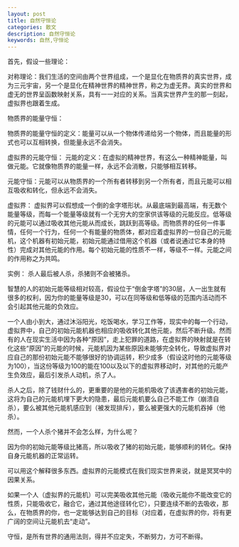 ```yaml
---
layout: post
title: 自然守恒论
categories: 散文
description: 自然守恒论
keywords: 自然,守恒论
---
```


首先，假设一些理论：

对称理论：我们生活的空间由两个世界组成，一个是显化在物质界的真实世界，成为三元宇宙，另一个是显化在精神世界的精神世界，称之为虚无界。真实的世界和虚无的世界呈函数映射关系，具有一一对应的关系。当真实世界产生的那一刻起，虚拟界也跟着生成。

物质界的能量守恒：

物质界的能量守恒的定义：能量可以从一个物体传递给另一个物体，而且能量的形式也可以互相转换，但能量永远不会消失。

虚拟界的元能守恒：
元能的定义：在虚拟的精神世界，有这么一种精神能量，叫做元能。它就像物质界的能量一样，永远不会消散，只能够相互转移。

元能守恒：元能可以从物质界的一个所有者转移到另一个所有者，而且元能可以相互吸收和转化，但永远不会消失。

虚拟界：
虚拟界可以假想成一个倒的金字塔形状。从最底端到最高端，有无数个能量等级，而每一个能量等级就有一个无穷大的空家供该等级的元能反应。低等级的元能可以通过吸收其他元能从而成长，跳跃到高等级。而物质界的任何一件事情，任何一个行为，任何一个有能量的物质体，都对应着虚拟界的一份自己的元能机，这个机器有初始元能，初始元能通过借用这个机器（或者说通过它本身的特性）完成对其他元能的作用。每个初始元能的性质不一样，等级不一样。元能之间的作用称之为共鸣。

实例：
杀人最后被人杀，杀猪则不会被猪杀。

智慧的人的初始元能等级相对较高，假设位于“倒金字塔”的30层，人一出生就有很多的权利，因为你的能量等级是30，可以在同等级和低等级的范围内活动而不会引起其他元能的负效应。

一个人由小到大，通过沐浴阳光，吃饭喝水，学习工作等，现实中的每一个行动，虚拟界中，自己的初始元能机器也相应的吸收转化其他元能，然后不断升级。然而有的人在现实生活中因为各种“原因”，走上犯罪的道路，在虚拟界的映射就是在转化这些“原因”的元能的时候，元能机因为某些原因未能够完全转化，导致虚拟界对应自己的那份初始元能不能够很好的协调运转，积少成多（假设这时他的元能等级为100），当这份等级为100的能在100以及以下的虚拟界移动时，对其他的元能产生负效应，最后引发杀人动机，杀了人。

杀人之后，除了钱财什么的，更重要的是他的元能机吸收了该遇害者的初始元能，这将为自己的元能机埋下更大的隐患，最后元能机要么自己不能工作（崩溃自杀），要么被其他元能机感应到（被发现排斥），要么被更强大的元能机吞掉（他杀）。

然而，一个人杀个猪并不会怎么样，为什么呢？

因为你的初始元能等级比猪高，所以吸收了猪的初始元能，能够顺利的转化。保持自身元能机器的正常运转。 

可以用这个解释很多东西。虚拟界的元能模式在我们现实世界来说，就是冥冥中的因果关系。

如果一个人（虚拟界的元能机）可以完美吸收其他元能（吸收元能你不能改变它的性质，只能吸收它，融合它，通过其他途径转化它），只要连续不断的去吸收，那么，在物质界的你，也一定能够达到自己的目标（对应着，在虚拟界的你，将有更广阔的空间让元能机去“走动”。

守恒，是所有世界的通用法则，得并不应定失，不断努力，方可不断得。